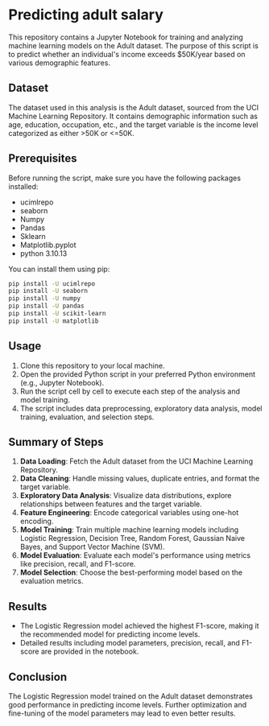 # Predicting adult salary

This repository contains a Jupyter Notebook for training and analyzing machine learning models on the Adult dataset. The purpose of this script is to predict whether an individual's income exceeds $50K/year based on various demographic features.

## Dataset
The dataset used in this analysis is the Adult dataset, sourced from the UCI Machine Learning Repository. It contains demographic information such as age, education, occupation, etc., and the target variable is the income level categorized as either >50K or <=50K.

## Prerequisites
Before running the script, make sure you have the following packages installed:
- ucimlrepo
- seaborn
- Numpy
- Pandas
- Sklearn
- Matplotlib.pyplot
- python 3.10.13

You can install them using pip:

```bash
pip install -U ucimlrepo 
pip install -U seaborn 
pip install -U numpy 
pip install -U pandas 
pip install -U scikit-learn 
pip install -U matplotlib
```

## Usage
1. Clone this repository to your local machine.
2. Open the provided Python script in your preferred Python environment (e.g., Jupyter Notebook).
3. Run the script cell by cell to execute each step of the analysis and model training.
4. The script includes data preprocessing, exploratory data analysis, model training, evaluation, and selection steps.

## Summary of Steps
1. **Data Loading**: Fetch the Adult dataset from the UCI Machine Learning Repository.
2. **Data Cleaning**: Handle missing values, duplicate entries, and format the target variable.
3. **Exploratory Data Analysis**: Visualize data distributions, explore relationships between features and the target variable.
4. **Feature Engineering**: Encode categorical variables using one-hot encoding.
5. **Model Training**: Train multiple machine learning models including Logistic Regression, Decision Tree, Random Forest, Gaussian Naive Bayes, and Support Vector Machine (SVM).
6. **Model Evaluation**: Evaluate each model's performance using metrics like precision, recall, and F1-score.
7. **Model Selection**: Choose the best-performing model based on the evaluation metrics.

## Results
- The Logistic Regression model achieved the highest F1-score, making it the recommended model for predicting income levels.
- Detailed results including model parameters, precision, recall, and F1-score are provided in the notebook.

## Conclusion
The Logistic Regression model trained on the Adult dataset demonstrates good performance in predicting income levels. Further optimization and fine-tuning of the model parameters may lead to even better results.

